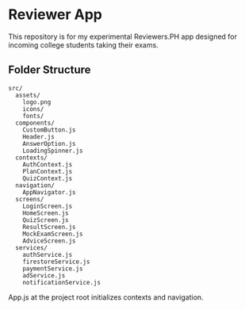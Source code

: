 # Reviewer App
This repository is for my experimental Reviewers.PH app designed for incoming college students taking their exams.

## Folder Structure
```text
src/
  assets/
    logo.png
    icons/
    fonts/
  components/
    CustomButton.js
    Header.js
    AnswerOption.js
    LoadingSpinner.js
  contexts/
    AuthContext.js
    PlanContext.js
    QuizContext.js
  navigation/
    AppNavigator.js
  screens/
    LoginScreen.js
    HomeScreen.js
    QuizScreen.js
    ResultScreen.js
    MockExamScreen.js
    AdviceScreen.js
  services/
    authService.js
    firestoreService.js
    paymentService.js
    adService.js
    notificationService.js
```

App.js at the project root initializes contexts and navigation.
